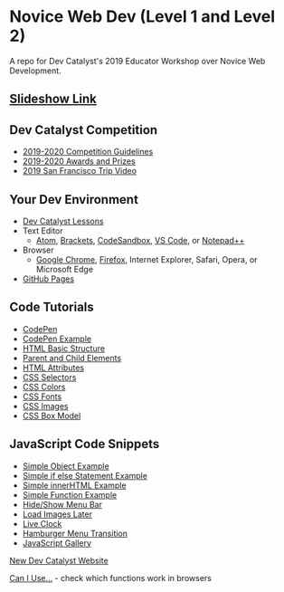 # Novice Web Dev (Level 1 and Level 2)
A repo for Dev Catalyst's 2019 Educator Workshop over Novice Web Development.

## [Slideshow Link](https://docs.google.com/presentation/d/1QcYZM3fN4BWrHp--3yqaPkygZa3qn_JE4eGsDpGbJpo/edit?usp=sharing)

## Dev Catalyst Competition
- [2019-2020 Competition Guidelines](https://drive.google.com/open?id=1x4yOgbKGRqBLYWZYGYhnZhYgxZsHjK7gNg6gnU6gCxU)
- [2019-2020 Awards and Prizes](https://drive.google.com/open?id=13DjWTDpAkhNKGBeycAqeNcYogUDhYGoBLsKJjtgne5E)
- [2019 San Francisco Trip Video](https://drive.google.com/open?id=167h04rDwMOAn92zkHA0dX0Ityobq8Keh)

## Your Dev Environment
- [Dev Catalyst Lessons](https://app.devcatalyst.com/)
- Text Editor
  - [Atom](https://atom.io/), [Brackets](http://brackets.io/), [CodeSandbox](https://codesandbox.io/), [VS Code](https://code.visualstudio.com/download), or [Notepad++](https://notepad-plus-plus.org/downloads/v7.8.1/)
 - Browser
    - [Google Chrome](https://www.google.com/chrome/?brand=CHBD&gclid=CjwKCAiAzanuBRAZEiwA5yf4umGM0pune_pIKAZjclZjp50CtsuWMnA97ip9ezZz84Kh7iM69EX8rhoCa7EQAvD_BwE&gclsrc=aw.ds), [Firefox](https://www.mozilla.org/en-US/firefox/new/), Internet Explorer, Safari, Opera, or Microsoft Edge
- [GitHub Pages](https://github.com/)

## Code Tutorials
- [CodePen](www.codepen.io)
- [CodePen Example](https://codepen.io/DevCatalyst/pen/xMpWEa)
- [HTML Basic Structure](https://codepen.io/DevCatalyst/pen/wYLOZY)
- [Parent and Child Elements](https://codepen.io/DevCatalyst/pen/ebPgee)
- [HTML Attributes](https://codepen.io/DevCatalyst/pen/NoMLwd)
- [CSS Selectors](https://codepen.io/DevCatalyst/pen/aPxLNK)
- [CSS Colors](https://codepen.io/DevCatalyst/pen/omQbMG)
- [CSS Fonts](https://codepen.io/DevCatalyst/pen/yZQOWP)
- [CSS Images](https://codepen.io/DevCatalyst/pen/oVbxPW)
- [CSS Box Model](https://codepen.io/DevCatalyst/pen/VJRByK)

## JavaScript Code Snippets
- [Simple Object Example](https://codepen.io/ZackDinerstein/pen/jzHeD)
- [Simple if else Statement Example](https://codepen.io/thehumanscience/pen/KwEeWR)
- [Simple innerHTML Example](https://codepen.io/HowToDevCode/pen/ozbWKN)
- [Simple Function Example](https://codepen.io/aliciazaludova/pen/ELNMVJ)
- [Hide/Show Menu Bar](https://codepen.io/DevCatalyst/pen/ywVRRP)
- [Load Images Later](https://codepen.io/DevCatalyst/pen/LMKJOb)
- [Live Clock](https://codepen.io/dudleystorey/pen/unEyp)
- [Hamburger Menu Transition](https://codepen.io/DevCatalyst/pen/eborMB)
- [JavaScript Gallery](https://codepen.io/DevCatalyst/pen/OrYrjo)

[New Dev Catalyst Website](app.devcatalyst.com)

[Can I Use...](https://caniuse.com/) - check which functions work in browsers
